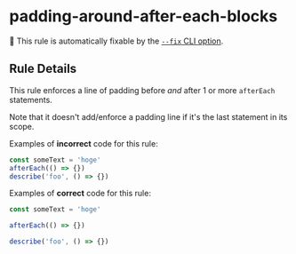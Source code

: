 # padding-around-after-each-blocks

🔧 This rule is automatically fixable by the [`--fix` CLI option](https://eslint.org/docs/latest/user-guide/command-line-interface#--fix).

<!-- end auto-generated rule header -->

## Rule Details

This rule enforces a line of padding before _and_ after 1 or more `afterEach`
statements.

Note that it doesn't add/enforce a padding line if it's the last statement in
its scope.

Examples of **incorrect** code for this rule:

```js
const someText = 'hoge'
afterEach(() => {})
describe('foo', () => {})
```

Examples of **correct** code for this rule:

```js
const someText = 'hoge'

afterEach(() => {})

describe('foo', () => {})
```
